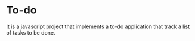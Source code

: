 # To-do

It is a javascript project that implements a to-do application that track a list of tasks to be done.
